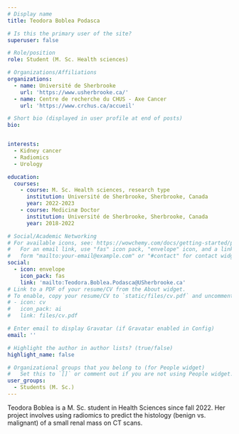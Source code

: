 ```yaml
---
# Display name
title: Teodora Boblea Podasca

# Is this the primary user of the site?
superuser: false

# Role/position
role: Student (M. Sc. Health sciences)

# Organizations/Affiliations
organizations:
  - name: Université de Sherbrooke
    url: 'https://www.usherbrooke.ca/'
  - name: Centre de recherche du CHUS - Axe Cancer
    url: 'https://www.crchus.ca/accueil'

# Short bio (displayed in user profile at end of posts)
bio: 


interests:
  - Kidney cancer
  - Radiomics
  - Urology

education:
  courses:
    - course: M. Sc. Health sciences, research type
      institution: Université de Sherbrooke, Sherbrooke, Canada
      year: 2022-2023
    - course: Medicinæ Doctor
      institution: Université de Sherbrooke, Sherbrooke, Canada
      year: 2018-2022

# Social/Academic Networking
# For available icons, see: https://wowchemy.com/docs/getting-started/page-builder/#icons
#   For an email link, use "fas" icon pack, "envelope" icon, and a link in the
#   form "mailto:your-email@example.com" or "#contact" for contact widget.
social:
  - icon: envelope
    icon_pack: fas
    link: 'mailto:Teodora.Boblea.Podasca@USherbrooke.ca'
# Link to a PDF of your resume/CV from the About widget.
# To enable, copy your resume/CV to `static/files/cv.pdf` and uncomment the lines below.
# - icon: cv
#   icon_pack: ai
#   link: files/cv.pdf

# Enter email to display Gravatar (if Gravatar enabled in Config)
email: ''

# Highlight the author in author lists? (true/false)
highlight_name: false

# Organizational groups that you belong to (for People widget)
#   Set this to `[]` or comment out if you are not using People widget.
user_groups:
  - Students (M. Sc.)
---
```


Teodora Boblea is a M. Sc. student in Health Sciences since fall 2022. Her project involves using radiomics to 
predict the histology (benign vs. malignant) of a small renal mass on CT scans. 
